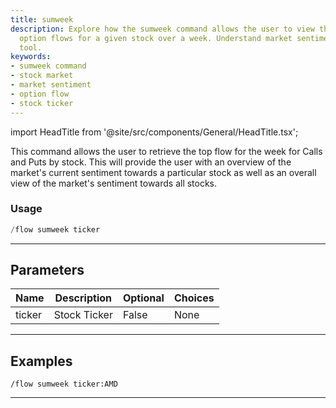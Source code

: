 ```yaml
---
title: sumweek
description: Explore how the sumweek command allows the user to view the most prevalent
  option flows for a given stock over a week. Understand market sentiment with this
  tool.
keywords:
- sumweek command
- stock market
- market sentiment
- option flow
- stock ticker
---
```


import HeadTitle from '@site/src/components/General/HeadTitle.tsx';

<HeadTitle title="sumweek - Flow - Discord - Reference | OpenBB Bot Docs" />

This command allows the user to retrieve the top flow for the week for Calls and Puts by stock. This will provide the user with an overview of the market's current sentiment towards a particular stock as well as an overall view of the market's sentiment towards all stocks.

### Usage

```python wordwrap
/flow sumweek ticker
```

---

## Parameters

| Name | Description | Optional | Choices |
| ---- | ----------- | -------- | ------- |
| ticker | Stock Ticker | False | None |


---

## Examples

```
/flow sumweek ticker:AMD
```

---
